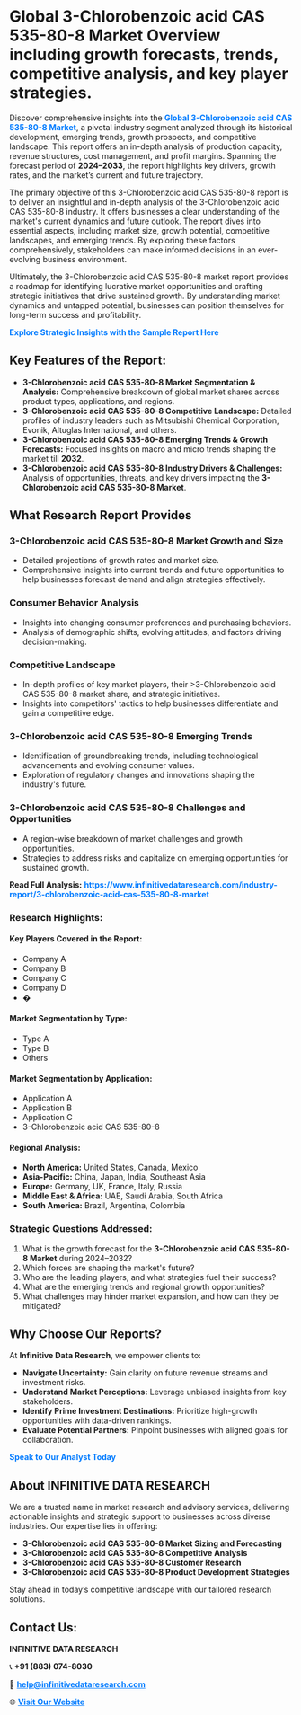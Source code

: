 <h1>Global 3-Chlorobenzoic acid CAS 535-80-8 Market Overview including growth forecasts, trends, competitive analysis, and key player strategies.</h1>
<p>
Discover comprehensive insights into the 
<a href="https://www.infinitivedataresearch.com/industry-report/3-chlorobenzoic-acid-cas-535-80-8-market" rel="dofollow" style="color: #007BFF; text-decoration: none;"><strong>Global 3-Chlorobenzoic acid CAS 535-80-8 Market</strong></a>, a pivotal industry segment analyzed through its historical development, emerging trends, growth prospects, and competitive landscape. This report offers an in-depth analysis of production capacity, revenue structures, cost management, and profit margins. Spanning the forecast period of <strong>2024–2033</strong>, the report highlights key drivers, growth rates, and the market’s current and future trajectory.
</p>
<p>
The primary objective of this 3-Chlorobenzoic acid CAS 535-80-8 report is to deliver an insightful and in-depth analysis of the 3-Chlorobenzoic acid CAS 535-80-8 industry. It offers businesses a clear understanding of the market's current dynamics and future outlook. The report dives into essential aspects, including market size, growth potential, competitive landscapes, and emerging trends. By exploring these factors comprehensively, stakeholders can make informed decisions in an ever-evolving business environment.
</p>
<p>
Ultimately, the 3-Chlorobenzoic acid CAS 535-80-8 market report provides a roadmap for identifying lucrative market opportunities and crafting strategic initiatives that drive sustained growth. By understanding market dynamics and untapped potential, businesses can position themselves for long-term success and profitability.
</p>
<p>
<a href="https://www.infinitivedataresearch.com/request-sample/reportId=111080" style="color: #007BFF; text-decoration: none;"><strong>Explore Strategic Insights with the Sample Report Here</strong></a>
</p>

<h2>Key Features of the Report:</h2>
<ul>
<li><strong>3-Chlorobenzoic acid CAS 535-80-8 Market Segmentation & Analysis:</strong> Comprehensive breakdown of global market shares across product types, applications, and regions.</li>
<li><strong>3-Chlorobenzoic acid CAS 535-80-8 Competitive Landscape:</strong> Detailed profiles of industry leaders such as Mitsubishi Chemical Corporation, Evonik, Altuglas International, and others.</li>
<li><strong>3-Chlorobenzoic acid CAS 535-80-8 Emerging Trends & Growth Forecasts:</strong> Focused insights on macro and micro trends shaping the market till <strong>2032</strong>.</li>
<li><strong>3-Chlorobenzoic acid CAS 535-80-8 Industry Drivers & Challenges:</strong> Analysis of opportunities, threats, and key drivers impacting the <strong>3-Chlorobenzoic acid CAS 535-80-8 Market</strong>.</li>
</ul>

<h2>What Research Report Provides</h2>
<h3>3-Chlorobenzoic acid CAS 535-80-8 Market Growth and Size</h3>
<ul>
<li>Detailed projections of growth rates and market size.</li>
<li>Comprehensive insights into current trends and future opportunities to help businesses forecast demand and align strategies effectively.</li>
</ul>

<h3>Consumer Behavior Analysis</h3>
<ul>
<li>Insights into changing consumer preferences and purchasing behaviors.</li>
<li>Analysis of demographic shifts, evolving attitudes, and factors driving decision-making.</li>
</ul>

<h3>Competitive Landscape</h3>
<ul>
<li>In-depth profiles of key market players, their >3-Chlorobenzoic acid CAS 535-80-8 market share, and strategic initiatives.</li>
<li>Insights into competitors' tactics to help businesses differentiate and gain a competitive edge.</li>
</ul>

<h3>3-Chlorobenzoic acid CAS 535-80-8 Emerging Trends</h3>
<ul>
<li>Identification of groundbreaking trends, including technological advancements and evolving consumer values.</li>
<li>Exploration of regulatory changes and innovations shaping the industry's future.</li>
</ul>

<h3>3-Chlorobenzoic acid CAS 535-80-8 Challenges and Opportunities</h3>
<ul>
<li>A region-wise breakdown of market challenges and growth opportunities.</li>
<li>Strategies to address risks and capitalize on emerging opportunities for sustained growth.</li>
</ul>
<p><strong>Read Full Analysis:</strong> <a href="https://www.infinitivedataresearch.com/industry-report/3-chlorobenzoic-acid-cas-535-80-8-market" rel="dofollow" style="color: #007BFF; text-decoration: none;"><strong>https://www.infinitivedataresearch.com/industry-report/3-chlorobenzoic-acid-cas-535-80-8-market</strong></a></p>
<h3>Research Highlights:</h3>
<h4>Key Players Covered in the Report:</h4>
<ul><li>Company A</li><li>Company B</li><li>Company C</li><li>Company D</li><li>�</li></ul>
<h4>Market Segmentation by Type:</h4>
<ul><li>Type A</li><li>Type B</li><li>Others</li></ul>
<h4>Market Segmentation by Application:</h4>
<ul><li>Application A</li><li>Application B</li><li>Application C</li><li>3-Chlorobenzoic acid CAS 535-80-8</li></ul>

<h4>Regional Analysis:</h4>
<ul>
<li><strong>North America:</strong> United States, Canada, Mexico</li>
<li><strong>Asia-Pacific:</strong> China, Japan, India, Southeast Asia</li>
<li><strong>Europe:</strong> Germany, UK, France, Italy, Russia</li>
<li><strong>Middle East & Africa:</strong> UAE, Saudi Arabia, South Africa</li>
<li><strong>South America:</strong> Brazil, Argentina, Colombia</li>
</ul>

<h3>Strategic Questions Addressed:</h3>
<ol>
<li>What is the growth forecast for the <strong>3-Chlorobenzoic acid CAS 535-80-8 Market</strong> during 2024–2032?</li>
<li>Which forces are shaping the market's future?</li>
<li>Who are the leading players, and what strategies fuel their success?</li>
<li>What are the emerging trends and regional growth opportunities?</li>
<li>What challenges may hinder market expansion, and how can they be mitigated?</li>
</ol>

<h2>Why Choose Our Reports?</h2>
<p>At <strong>Infinitive Data Research</strong>, we empower clients to:</p>
<ul>
<li><strong>Navigate Uncertainty:</strong> Gain clarity on future revenue streams and investment risks.</li>
<li><strong>Understand Market Perceptions:</strong> Leverage unbiased insights from key stakeholders.</li>
<li><strong>Identify Prime Investment Destinations:</strong> Prioritize high-growth opportunities with data-driven rankings.</li>
<li><strong>Evaluate Potential Partners:</strong> Pinpoint businesses with aligned goals for collaboration.</li>
</ul>
<p><a href="https://www.infinitivedataresearch.com/industry-report/3-chlorobenzoic-acid-cas-535-80-8-market" rel="dofollow" style="color: #007BFF; text-decoration: none;"><strong>Speak to Our Analyst Today</strong></a></p>

<h2>About INFINITIVE DATA RESEARCH</h2>
<p>We are a trusted name in market research and advisory services, delivering actionable insights and strategic support to businesses across diverse industries. Our expertise lies in offering:</p>
<ul>
<li><strong>3-Chlorobenzoic acid CAS 535-80-8 Market Sizing and Forecasting</strong></li>
<li><strong>3-Chlorobenzoic acid CAS 535-80-8 Competitive Analysis</strong></li>
<li><strong>3-Chlorobenzoic acid CAS 535-80-8 Customer Research</strong></li>
<li><strong>3-Chlorobenzoic acid CAS 535-80-8 Product Development Strategies</strong></li>
</ul>
<p>Stay ahead in today’s competitive landscape with our tailored research solutions.</p>

<h2>Contact Us:</h2>
<p><strong>INFINITIVE DATA RESEARCH</strong></p>
<p>📞 <strong>+91 (883) 074-8030</strong></p>
<p>📧 <strong><a href="mailto:help@infinitivedataresearch.com" style="color: #007BFF;">help@infinitivedataresearch.com</a></strong></p>
<p>🌐 <strong><a href="https://www.infinitivedataresearch.com" rel="dofollow" style="color: #007BFF;">Visit Our Website</a></strong></p>